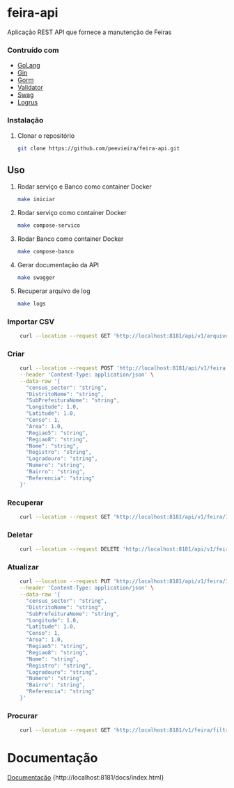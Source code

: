 # feira-api

Aplicação REST API que fornece a manutenção de Feiras 

### Contruído com

* [GoLang](https://golang.org/)
* [Gin](https://github.com/gin-gonic/gin)
* [Gorm](https://gorm.io/index.html)
* [Validator](https://github.com/go-playground/validator)
* [Swag](https://github.com/swaggo/swag)
* [Logrus](https://github.com/sirupsen/logrus)

### Instalação

1. Clonar o repositório
   ```sh
   git clone https://github.com/peevieira/feira-api.git
   ```
## Uso

1. Rodar serviço e Banco como container Docker
   ```sh
   make iniciar
   ```
2. Rodar serviço como container Docker
   ```sh
   make compose-servico
   ```   
3. Rodar Banco como container Docker
   ```sh
   make compose-banco
   ```    
4. Gerar documentação da API
   ```sh
   make swagger
   ```     
5. Recuperar arquivo de log
   ```sh
   make logs
   ```   
### Importar CSV

```sh 
    curl --location --request GET 'http://localhost:8181/api/v1/arquivo/'
```
   
### Criar

```sh 
    curl --location --request POST 'http://localhost:8181/api/v1/feira' \
    --header 'Content-Type: application/json' \
    --data-raw '{
      "census_sector": "string",
      "DistritoNome": "string",
      "SubPrefeituraNome": "string",
      "Longitude": 1.0,
      "Latitude": 1.0,
      "Censo": 1,
      "Area": 1.0,
      "Regiao5": "string",
      "Regiao8": "string",
      "Nome": "string",
      "Registro": "string",
      "Logradouro": "string",
      "Numero": "string",
      "Bairro": "string",
      "Referencia": "string"
    }'  
```

### Recuperar

```sh 
    curl --location --request GET 'http://localhost:8181/api/v1/feira/1'
```

### Deletar

```sh 
    curl --location --request DELETE 'http://localhost:8181/api/v1/feira/1'
```

### Atualizar

```sh 
    curl --location --request PUT 'http://localhost:8181/api/v1/feira/1' \
    --header 'Content-Type: application/json' \
    --data-raw '{
      "census_sector": "string",
      "DistritoNome": "string",
      "SubPrefeituraNome": "string",
      "Longitude": 1.0,
      "Latitude": 1.0,
      "Censo": 1,
      "Area": 1.0,
      "Regiao5": "string",
      "Regiao8": "string",
      "Nome": "string",
      "Registro": "string",
      "Logradouro": "string",
      "Numero": "string",
      "Bairro": "string",
      "Referencia": "string"
    }'
```

### Procurar
```sh 
    curl --location --request GET 'http://localhost:8181/v1/feira/filtro/nome/string'
```
# Documentação

[Documentação](http://localhost:8181/docs/index.html) {http://localhost:8181/docs/index.html}
